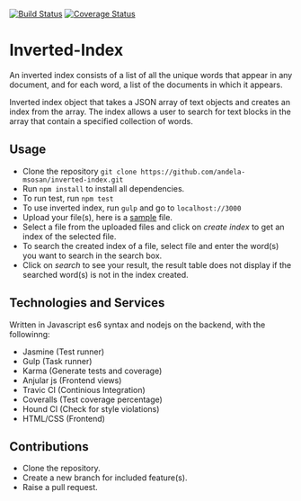 [![Build Status](https://travis-ci.org/andela-msosan/inverted-index.svg?branch=develop)](https://travis-ci.org/andela-msosan/inverted-index)
[![Coverage Status](https://coveralls.io/repos/github/andela-msosan/inverted-index/badge.svg?branch=feature-branch)](https://coveralls.io/github/andela-msosan/inverted-index?branch=feature-branch)

# Inverted-Index
An inverted index consists of a list of all the unique words that appear in any document, and for each word, a list of the documents in which it appears.

Inverted index object that takes a JSON array of text objects and creates an index from the array. The index allows a user to search for text blocks in the array that contain a specified collection of words.

## Usage
* Clone the repository `git clone https://github.com/andela-msosan/inverted-index.git`
* Run `npm install` to install all dependencies.
* To run test, run `npm test`
* To use inverted index, run `gulp` and go to `localhost://3000`
* Upload your file(s), here is a [sample](https://github.com/andela-msosan/inverted-index/blob/develop/jasmine/books.json) file.
* Select a file from the uploaded files and click on *create index* to get an index of the selected file.
* To search the created index of a file, select file and enter the word(s) you want to search in the search box.
* Click on *search* to see your result, the result table does not display if the searched word(s) is not in the index created.


## Technologies and Services
Written in Javascript es6 syntax and nodejs on the backend, with the followinng:
* Jasmine (Test runner)
* Gulp (Task runner)
* Karma (Generate tests and coverage)
* Anjular js (Frontend views)
* Travic CI (Continious Integration)
* Coveralls (Test coverage percentage)
* Hound CI (Check for style violations)
* HTML/CSS (Frontend)

## Contributions
* Clone the repository.
* Create a new branch for included feature(s).
* Raise a pull request.
